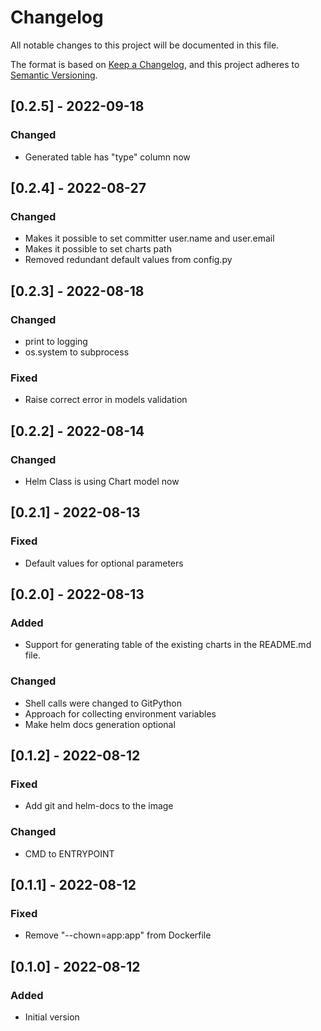 # Changelog
All notable changes to this project will be documented in this file.

The format is based on [Keep a Changelog](https://keepachangelog.com/en/1.0.0/),
and this project adheres to [Semantic Versioning](https://semver.org/spec/v2.0.0.html).

## [0.2.5] - 2022-09-18
### Changed
- Generated table has "type" column now

## [0.2.4] - 2022-08-27
### Changed
- Makes it possible to set committer user.name and user.email
- Makes it possible to set charts path
- Removed redundant default values from config.py

## [0.2.3] - 2022-08-18
### Changed
- print to logging
- os.system to subprocess

### Fixed
- Raise correct error in models validation

## [0.2.2] - 2022-08-14
### Changed
- Helm Class is using Chart model now

## [0.2.1] - 2022-08-13
### Fixed
- Default values for optional parameters

## [0.2.0] - 2022-08-13
### Added
- Support for generating table of the existing charts in the README.md file.
### Changed
- Shell calls were changed to GitPython
- Approach for collecting environment variables
- Make helm docs generation optional

## [0.1.2] - 2022-08-12
### Fixed
- Add git and helm-docs to the image
### Changed
- CMD to ENTRYPOINT

## [0.1.1] - 2022-08-12
### Fixed
- Remove "--chown=app:app" from Dockerfile

## [0.1.0] - 2022-08-12
### Added
- Initial version
